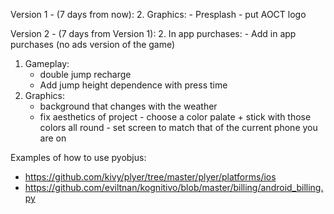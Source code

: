 Version 1 - (7 days from now):
2. Graphics:
	- Presplash - put AOCT logo
	
Version 2 - (7 days from Version 1):
2. In app purchases:
	- Add in app purchases (no ads version of the game)
1. Gameplay:
	- double jump recharge
	- Add jump height dependence with press time
2. Graphics:
	- background that changes with the weather
	- fix aesthetics of project - choose a color palate + stick with those colors all round - set screen to match that of the current phone you are on


Examples of how to use pyobjus:
- https://github.com/kivy/plyer/tree/master/plyer/platforms/ios
- https://github.com/eviltnan/kognitivo/blob/master/billing/android_billing.py
